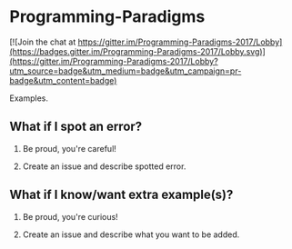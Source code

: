 Programming-Paradigms
=====================

[![Join the chat at https://gitter.im/Programming-Paradigms-2017/Lobby](https://badges.gitter.im/Programming-Paradigms-2017/Lobby.svg)](https://gitter.im/Programming-Paradigms-2017/Lobby?utm_source=badge&utm_medium=badge&utm_campaign=pr-badge&utm_content=badge)

Examples.

## What if I spot an error?

1. Be proud, you're careful!

2. Create an issue and describe spotted error.

## What if I know/want extra example(s)?

1. Be proud, you're curious!

2. Create an issue and describe what you want to be added.